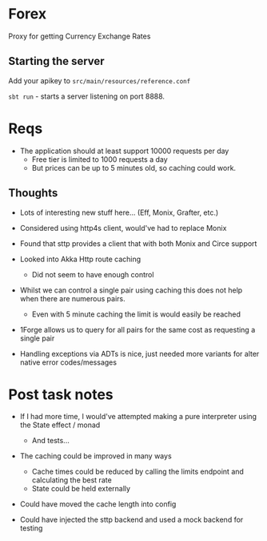 # Forex

Proxy for getting Currency Exchange Rates

## Starting the server

Add your apikey to `src/main/resources/reference.conf`

`sbt run` - starts a server listening on port 8888.

# Reqs

* The application should at least support 10000 requests per day
  * Free tier is limited to 1000 requests a day
  * But prices can be up to 5 minutes old, so caching could work.
    
## Thoughts

* Lots of interesting new stuff here... (Eff, Monix, Grafter, etc.)

* Considered using http4s client, would've had to replace Monix
* Found that sttp provides a client that with both Monix and Circe support
  
* Looked into Akka Http route caching
  * Did not seem to have enough control
  
* Whilst we can control a single pair using caching this does not help when there are
  numerous pairs.
  * Even with 5 minute caching the limit is would easily be reached
  
* 1Forge allows us to query for all pairs for the same cost as requesting a single pair
  
* Handling exceptions via ADTs is nice, just needed more variants for alter native error codes/messages
    
# Post task notes

* If I had more time, I would've attempted making a pure interpreter using the State effect / monad
  * And tests...
  
* The caching could be improved in many ways
  * Cache times could be reduced by calling the limits endpoint and calculating the best rate
  * State could be held externally
  
* Could have moved the cache length into config

* Could have injected the sttp backend and used a mock backend for testing
